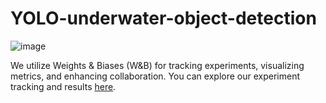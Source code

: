 # YOLO-underwater-object-detection
![image](https://github.com/user-attachments/assets/e8fb4044-871c-41a1-be29-60406c29a72a)

We utilize Weights & Biases (W&B) for tracking experiments, visualizing metrics, and enhancing collaboration. You can explore our experiment tracking and results [here](https://wandb.ai/sheikhmohammadreza0-mmdation/YOLOv8/reports/Untitled-Report--Vmlldzo5MDUxMTE1).

